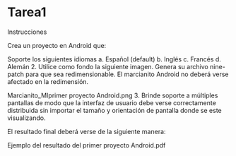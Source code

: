 # Tarea1

Instrucciones

Crea un proyecto en Android que:

Soporte los siguientes idiomas
a. Español (default)
b. Inglés
c. Francés
d. Alemán
2. Utilice como fondo la siguiente imagen. Genera su archivo nine-patch para que sea redimensionable. El marcianito Android no deberá verse afectado en la redimensión.

Marcianito_MIprimer proyecto Android.png
3. Brinde soporte a múltiples pantallas de modo que la interfaz de usuario debe verse correctamente distribuida sin importar el tamaño y orientación de pantalla donde se este visualizando.

El resultado final deberá verse de la siguiente manera:

Ejemplo del resultado del primer proyecto Android.pdf
